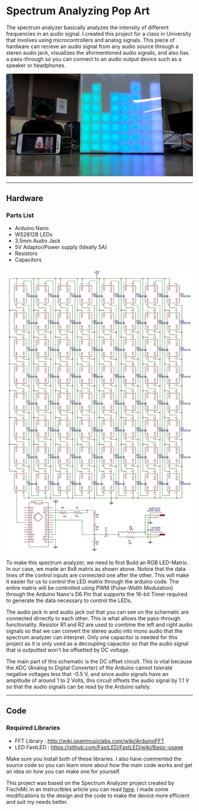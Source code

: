 # Spectrum Analyzing Pop Art

The spectrum analyzer basically analyzes the intensity of different frequencies in an audio signal. I created this project for a class in University that involves using microcontrollers and analog signals. This piece of hardware can recieve an audio signal from any audio source through a stereo audio jack, visualizes the aformentioned audio signals, and also has a pass-through so you can connect to an audio output device such as a speaker or headphones.

![Spectrum](images/display.png)

---

## Hardware

### Parts List

* Arduino Nano
* WS2812B LEDs
* 3.5mm Audio Jack
* 5V Adaptor/Power supply (Ideally 5A)
* Resistors
* Capacitors

![Schematics](images/schematic.jpg)

To make this spectrum analyzer, we need to first Build an RGB LED-Matrix. In our case, we made an 8x8 matrix as shown above. Notice that the data lines of the control inputs are connected one after the other. This will make it easier for us to control the LED matrix through the arduino code. The entire matrix will be controlled using PWM (Pulse-Width Modulation) through the Arduino Nano's D6 Pin that supports the 16-bit Timer required to generate the data necessary to control the LEDs.

The audio jack in and audio jack out that you can see on the schematic are connected dirrectly to each other. This is what allows the pass-through functionality. Resistor R1 and R2 are used to combine the left and right audio signals so that we can convert the stereo audio into mono audio that the spectrum analyzer can interpret. Only one capacitor is needed for this project as it is only used as a decoupling capacitor so that the audio signal that is outputted won't be offsetted by DC voltage.

The main part of this schematic is the DC offset circuit. This is vital because the ADC (Analog to Digital Converter) of the Arduino cannot tolerate negative voltages less that -0.5 V, and since audio signals have an amplitude of around 1 to 2 Volts, this circuit offsets the audio signal by 1.1 V so that the audio signals can be read by the Arduino safely.

---

## Code

### Required Libraries

* FFT Library : http://wiki.openmusiclabs.com/wiki/ArduinoFFT
* LED FastLED : https://github.com/FastLED/FastLED/wiki/Basic-usage

Make sure you install both of these libraries. I also have commented the source code so you can learn more about how the main code works and get an idea on how you can make one for yourself.

This project was based on the Spectrum Analyzer project created by FischiMc in an Instructbles article you can read [here](https://www.instructables.com/id/Arduino-Spectrum-Analyzer-on-a-10x10-RGB-LED-Matri/). 
I made some modifications to the design and the code to make the device more efficient and suit my needs better.
